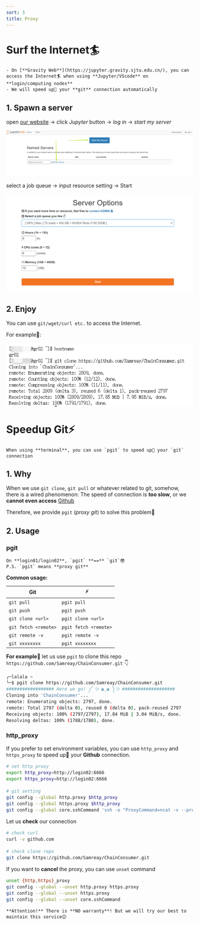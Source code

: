 ```yaml
---
sort: 3
title: Proxy
---
```


# Surf the Internet🏄‍

```tip
- On [**Gravity Web**](https://jupyter.gravity.sjtu.edu.cn/), you can access the Internet🏄‍ when using **Jupyter/VScode** on **login/computing nodes**   
- We will speed up🚀 your **git** connection automatically
```

## 1. Spawn a server
open [our website](https://jupyter.gravity.sjtu.edu.cn/) → click *Jupyter* button → *log in* → *start my server*

![start](../images/Basic/jupyterhub-start-server.png)

select a job queue → input resource setting → Start

![spawn](../images/Basic/jupyter_select.png)

## 2. Enjoy
You can use `git/wget/curl etc.` to access the Internet.

For example🌰:

![proxy](../images/Basic/jupyter-proxy.png)

# Speedup Git⚡

```tip
When using **terminal**, you can use `pgit` to speed up🚀 your `git` connection
```

## 1. Why
When we use `git clone`, `git pull` or whatever related to git, somehow, there is a wired phenomenon: The speed of connection is **too slow**, or we **cannot even access** [Github](https://github.com)

Therefore, we provide `pgit` (*proxy git*) to solve this problem🥳   

## 2. Usage
### pgit

```tip
On **login01/login02**, `pgit` **==** `git`😎    
P.S. `pgit` means **proxy git**
```

**Common usage:**

| **Git**                  | ⚡                     |
| -------------------- | --------------------- |
| `git pull`           | `pgit pull`           |
| `git push`           | `pgit push`           |
| `git clone <url>`    | `pgit clone <url>`    |
| `git fetch <remote>` | `pgit fetch <remote>` |
| `git remote -v`      | `pgit remote -v`      |
| `git xxxxxxxx`       | `pgit xxxxxxxx`       |

**For example**🌰
let us use `pgit` to clone this repo `https://github.com/Samreay/ChainConsumer.git` 👇

```bash
╭─lalala ~ 
╰─$ pgit clone https://github.com/Samreay/ChainConsumer.git
################## Here we go! ༼ つ ◕_◕ ༽つ ####################
Cloning into 'ChainConsumer'...
remote: Enumerating objects: 2797, done.
remote: Total 2797 (delta 0), reused 0 (delta 0), pack-reused 2797
Receiving objects: 100% (2797/2797), 17.84 MiB | 3.04 MiB/s, done.
Resolving deltas: 100% (1788/1788), done.
```

### http_proxy
If you prefer to set environment variables, you can use `http_proxy` and `https_proxy` to speed up🚀 your **Github** connection.

```bash
# set http proxy
export http_proxy=http://login02:6666
export https_proxy=http://login02:6666

# git setting
git config --global http.proxy $http_proxy
git config --global https.proxy $http_proxy
git config --global core.sshCommand 'ssh -o "ProxyCommand=ncat -v --proxy-type socks5 --proxy login02:6666 %h %p"'
```

Let us **check** our connection

```bash
# check curl
curl -v github.com

# check clone repo
git clone https://github.com/Samreay/ChainConsumer.git
```

If you want to **cancel** the proxy, you can use `unset` command

```bash
unset {http,https}_proxy
git config --global --unset http.proxy https.proxy
git config --global --unset https.proxy
git config --global --unset core.sshCommand
```

```warning
**Attention!** There is **NO warranty**! But we will try our best to maintain this service😊
```
